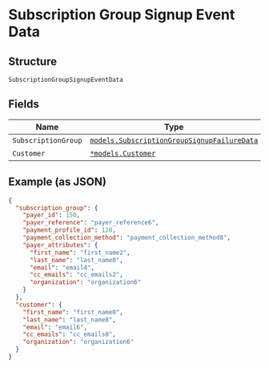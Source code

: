 
# Subscription Group Signup Event Data

## Structure

`SubscriptionGroupSignupEventData`

## Fields

| Name | Type | Tags | Description |
|  --- | --- | --- | --- |
| `SubscriptionGroup` | [`models.SubscriptionGroupSignupFailureData`](../../doc/models/subscription-group-signup-failure-data.md) | Required | - |
| `Customer` | [`*models.Customer`](../../doc/models/customer.md) | Required | - |

## Example (as JSON)

```json
{
  "subscription_group": {
    "payer_id": 150,
    "payer_reference": "payer_reference6",
    "payment_profile_id": 128,
    "payment_collection_method": "payment_collection_method8",
    "payer_attributes": {
      "first_name": "first_name2",
      "last_name": "last_name0",
      "email": "email4",
      "cc_emails": "cc_emails2",
      "organization": "organization6"
    }
  },
  "customer": {
    "first_name": "first_name0",
    "last_name": "last_name8",
    "email": "email6",
    "cc_emails": "cc_emails0",
    "organization": "organization6"
  }
}
```


